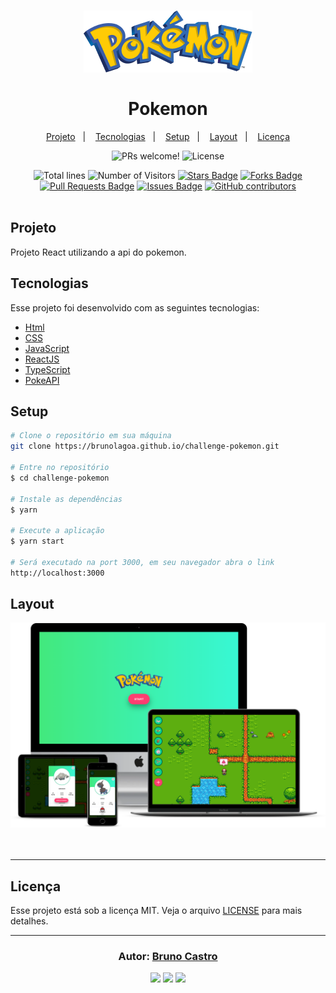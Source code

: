 <h1 align="center">
    <img alt="Pokemon" title="Pokemon" src="./src/assets/images/pokemonLogo.png" />
    <br/><br/>
    Pokemon
</h1>

<p align="center">
  <a href="#sobre">Projeto</a>&nbsp;&nbsp;&nbsp;|&nbsp;&nbsp;&nbsp;
  <a href="#tecnologias">Tecnologias</a>&nbsp;&nbsp;&nbsp;|&nbsp;&nbsp;&nbsp;
  <a href="#setup">Setup</a>&nbsp;&nbsp;&nbsp;|&nbsp;&nbsp;&nbsp;
  <a href="#layout">Layout</a>&nbsp;&nbsp;&nbsp;|&nbsp;&nbsp;&nbsp;
  <a href="#licença">Licença</a>
</p>

<p align="center">
  <img src="https://img.shields.io/static/v1?label=PRs&message=welcome&color=15C3D6&labelColor=000000" alt="PRs welcome!" />
  <img alt="License" src="https://img.shields.io/static/v1?label=license&message=MIT&color=15C3D6&labelColor=000000">
</p>

<div align="center">
  <img src="https://sloc.xyz/github/brunolagoa/challenge-pokemon" alt="Total lines">
  <img src="https://visitor-badge.laobi.icu/badge?page_id=aritra-tech/brunolagoa.challenge-pokemon" alt="Number of Visitors">
  <a href="https://github.com/brunolagoa/challenge-pokemon/stargazers"><img src="https://img.shields.io/github/stars/brunolagoa/challenge-pokemon" alt="Stars Badge" /></a>
  <a href="https://github.com/brunolagoa/challenge-pokemon/network/members"><img src="https://img.shields.io/github/forks/brunolagoa/challenge-pokemon" alt="Forks Badge" /></a>
  <a href="https://github.com/brunolagoa/challenge-pokemon/pulls"><img src="https://img.shields.io/github/issues-pr/brunolagoa/challenge-pokemon" alt="Pull Requests Badge" /></a>
  <a href="https://github.com/brunolagoa/challenge-pokemon/issues"><img src="https://img.shields.io/github/issues/brunolagoa/challenge-pokemon" alt="Issues Badge" /></a>
  <a href="https://github.com/brunolagoa/challenge-pokemon/graphs/contributors"><img alt="GitHub contributors" src="https://img.shields.io/github/contributors/brunolagoa/challenge-pokemon?color=2b9348"></a>
</div>

<br>

## Projeto

Projeto React utilizando a api do pokemon.

## Tecnologias

Esse projeto foi desenvolvido com as seguintes tecnologias:

- [Html](https://www.w3schools.com/html)
- [CSS](https://www.w3schools.com/css/default.asp)
- [JavaScript](https://developer.mozilla.org/pt-BR/docs/Web/JavaScript)
- [ReactJS](https://reactjs.org)
- [TypeScript](https://www.typescriptlang.org)
- [PokeAPI](https://pokeapi.co/)

## Setup

```bash
# Clone o repositório em sua máquina
git clone https://brunolagoa.github.io/challenge-pokemon.git

# Entre no repositório
$ cd challenge-pokemon

# Instale as dependências
$ yarn

# Execute a aplicação
$ yarn start

# Será executado na port 3000, em seu navegador abra o link
http://localhost:3000
```

## Layout

<div align="center">
    <img alt="Desktop" title="#Desktop" src="./src/assets/images/mock.png" width="680px" />
</div>
<br/><br/>

<!-- <p>Site publicado em:</p>
<a alt="Bruno Castro" target="_blank" rel="noopener noreferrer" href="https://brunolagoa.github.io/challenge-pokemon">Clique aqui para visualizar</a> -->

---


## Licença

Esse projeto está sob a licença MIT. Veja o arquivo [LICENSE](LICENSE.md) para mais detalhes.

---

<h3 align="center">
Autor: <a alt="Bruno Castro" target="_blank" rel="noopener noreferrer" href="https://brunocastro.dev">Bruno Castro</a>
</h3>

<p align="center">

  <a alt="Bruno Castro Linkedin" rel="noopener noreferrer" href="https://www.linkedin.com/in/brunovcastro">
    <img src="https://img.shields.io/badge/LinkedIn-Bruno%20Castro-blue?logo=linkedin"/></a>
  <a alt="Bruno Castro GitHub" rel="noopener noreferrer" href="https://github.com/brunolagoa">
  <img src="https://img.shields.io/badge/GitHub-Bruno%20Castro-lightgrey?logo=github"/></a>
  <a alt="Bruno Castro Site" rel="noopener noreferrer" href="https://brunocastro.dev">
  <img src="https://img.shields.io/badge/WebSite-Bruno%20Castro-lightgrey?logo=appveyor"/></a>

</p>

